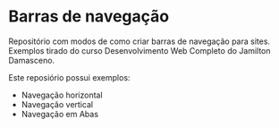 # Barras de navegação

Repositório com modos de como criar barras de navegação para sites. Exemplos tirado do curso Desenvolvimento Web Completo do Jamilton Damasceno.

Este reposiório possui exemplos:

- Navegação horizontal
- Navegação vertical
- Navegação em Abas